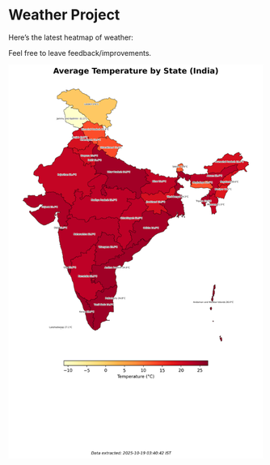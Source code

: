 # Weather Project

Here’s the latest heatmap of weather:

Feel free to leave feedback/improvements.

![India Heatmap](docs/assets/india_heatmap.png?v=F41064)
